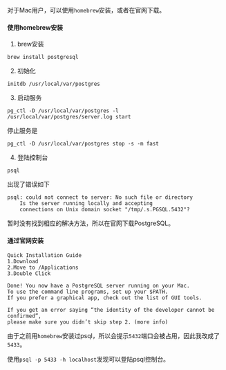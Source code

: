 对于Mac用户，可以使用`homebrew`安装，或者在官网下载。

#### 使用homebrew安装
1. brew安装
```
brew install postgresql
```

2. 初始化
```
initdb /usr/local/var/postgres
```

3. 启动服务
```
pg_ctl -D /usr/local/var/postgres -l /usr/local/var/postgres/server.log start
```
停止服务是
```
pg_ctl -D /usr/local/var/postgres stop -s -m fast
```

4. 登陆控制台
```
psql
```
出现了错误如下
```
psql: could not connect to server: No such file or directory
	Is the server running locally and accepting
	connections on Unix domain socket "/tmp/.s.PGSQL.5432"?
```
暂时没有找到相应的解决方法，所以在官网下载PostgreSQL。

#### 通过官网安装
```
Quick Installation Guide
1.Download
2.Move to /Applications
3.Double Click

Done! You now have a PostgreSQL server running on your Mac. 
To use the command line programs, set up your $PATH. 
If you prefer a graphical app, check out the list of GUI tools.

If you get an error saying “the identity of the developer cannot be confirmed”, 
please make sure you didn’t skip step 2. (more info)
```
由于之前用`homebrew`安装过psql，所以会提示`5432`端口会被占用，因此我改成了`5433`。

使用`psql -p 5433 -h localhost`发现可以登陆psql控制台。
